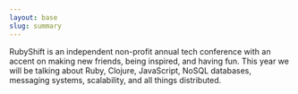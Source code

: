 ```yaml
---
layout: base
slug: summary
---
```


<p>
  RubyShift is an independent non-profit annual tech conference with an accent on making new friends, being inspired, and having fun.
  This year we will be talking about Ruby, Clojure, JavaScript, NoSQL databases, messaging systems, scalability, and all things distributed.
</p>
